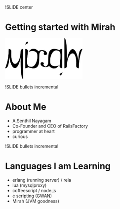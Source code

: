 !SLIDE center
# Getting started with Mirah #
![mirah](mirah.png)




!SLIDE bullets incremental
# About Me #
* A.Senthil Nayagam
* Co-Founder and CEO of RailsFactory
* programmer at heart
* curious

!SLIDE bullets incremental
# Languages I am Learning #

* erlang (running server) / reia
* lua (mysqlproxy)
* coffeescript / node.js 
* c scripting (GWAN)
* Mirah (JVM goodness)

